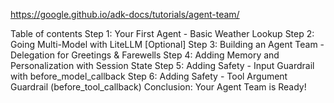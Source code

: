 https://google.github.io/adk-docs/tutorials/agent-team/

Table of contents
Step 1: Your First Agent - Basic Weather Lookup
Step 2: Going Multi-Model with LiteLLM [Optional]
Step 3: Building an Agent Team - Delegation for Greetings & Farewells
Step 4: Adding Memory and Personalization with Session State
Step 5: Adding Safety - Input Guardrail with before_model_callback
Step 6: Adding Safety - Tool Argument Guardrail (before_tool_callback)
Conclusion: Your Agent Team is Ready!
